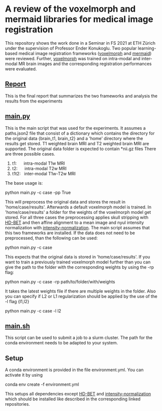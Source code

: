 # A review of the voxelmorph and mermaid libraries for medical image registration

This repository shows the work done in a Seminar in FS 2021 at ETH Zürich under the supervision of Professor Ender Konukoglu.
Two popular learning-based medical image registration frameworks ([voxelmorph](https://github.com/voxelmorph/voxelmorph)
and [mermaid](https://github.com/uncbiag/registration)) were reviewed. Further, [voxelmorph](https://github.com/voxelmorph/voxelmorph)
was trained on intra-modal and inter-modal MR brain images and the corresponding registration performances were evaluated.

## [Report](report.pdf)

This is the final report that summarizes the two frameworks and analysis the results from the experiments

## [main.py](main.py)

This is the main script that was used for the experiments. It assumes a paths.json2 file that consist of a dictionary
which contains the directory for the original data {brain_t1, brain_t2} and a 'home' directory where the results get stored. 
T1 weighted brain MRI and T2 weighted brain MRI are supported. The original data folder is expected to contain *nii.gz files
There are three possible cases.

1. t1: &nbsp;&nbsp;&nbsp;&nbsp;  intra-modal T1w MRI
2. t2:  &nbsp;&nbsp;&nbsp;&nbsp; intra-modal T2w MRI
3. t1t2: &nbsp; inter-modal T1w-T2w MRI

The base usage is:

python main.py -c case -pp True

This will preprocess the original data and stores the result in 'home/case/results'. Afterwards a default voxelmorph model is
trained. In 'home/case/results' a folder for the weights of the voxelmorph model get stored. For all three cases the preprocessing applies
skull stripping with [HD-BET](https://github.com/MIC-DKFZ/HD-BET) and then affine alignment to a mean image and nyul intensity
normalization with [intensity-normalization](https://github.com/jcreinhold/intensity-normalization). The main script
assumes that this two frameworks are installed. If the data does not need to be preprocessed,
than the following can be used:

python main.py -c case 

This expects that the original data is stored in 'home/case/results'. If you want to train a previously trained
voxelmorph model further than you can give the path to the folder with the corresponding weights by using the -rp flag:

python main.py -c case -rp path/to/folder/with/weights

It takes the latest weights file if there are multiple weights in the folder. Also you can specify if L2 or L1 regularization
should be applied by the use of the -l flag {l1,l2}

python main.py -c case -l l2

## [main.sh](main.sh)

This script can be used to submit a job to a slurm cluster. The path for the conda environment needs to be adapted to 
your system.

## Setup

A conda environment is provided in the file environment.yml. You can activate it by using

conda env create -f environment.yml
 
This setups all dependencies except [HD-BET](https://github.com/MIC-DKFZ/HD-BET) and 
[intensity-normalization](https://github.com/jcreinhold/intensity-normalization) which should be installed like 
described in the corresponding linked repositories.
